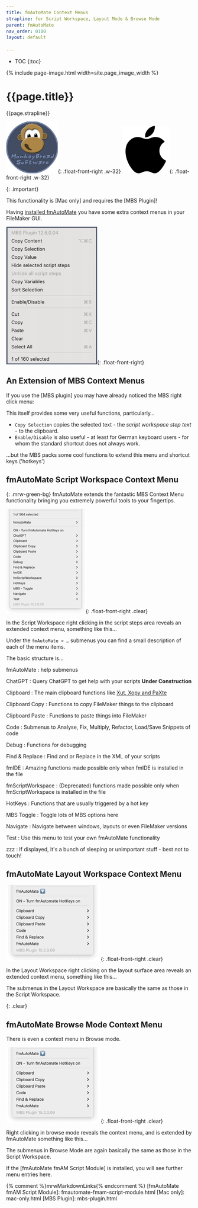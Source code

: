 ```yaml
---
title: fmAutoMate Context Menus
strapline: for Script Workspace, Layout Mode & Browse Mode
parent: fmAutoMate
nav_order: 0100
layout: default

---
```

- TOC
{:toc}

{% include page-image.html width=site.page_image_width %}

# {{page.title}}

{{page.strapline}}

![MBS Plugin](mbs-plugin.png){: .float-front-right .w-32}
![Mac only](mac-only.png){: .float-front-right .w-32}

{: .important}

This functionality is [Mac only] and requires the [MBS Plugin]!

Having [installed fmAutoMate](fmautomate.html#install-fmautomate) you have some extra context menus in your FileMaker GUI.

![MBS Plugin Script Workspace Context Menu](/assets/images/mbs_context_menu_script_workspace.png){: .float-front-right}

## An Extension of MBS Context Menus

If you use the [MBS plugin] you may have already noticed the MBS right click menu:

This itself provides some very useful functions, particularly…

- `Copy Selection` copies the selected text - the *script workspace step text* - to the clipboard.
- `Enable/Disable` is also useful - at least for German keyboard users - for whom the standard shortcut does not always work.

…but the MBS packs some cool functions to extend this menu and shortcut keys ('hotkeys')

## fmAutoMate Script Workspace Context Menu

{: .mrw-green-bg}
fmAutoMate extends the fantastic MBS Context Menu functionality bringing you extremely powerful tools to your fingertips.

![fmAutoMate Script Workspace Context Menu](/assets/images/fmautomate-script-workspace-context-menu.png){: .float-front-right .clear}

In the Script Workspace right clicking in the script steps area reveals an extended context menu, something like this…

Under the `fmAutoMate > …` submenus you can find a small description of each of the menu items.

The basic structure is…

fmAutoMate
: help submenus

ChatGPT
: Query ChatGPT to get help with your scripts **Under Construction**

Clipboard
: The main clipboard functions like [Xut, Xopy and PaXte](fmautomate-xopy-n-paxte.html)

Clipboard Copy
: Functions to copy FileMaker things to the clipboard

Clipboard Paste
: Functions to paste things into FileMaker

Code
: Submenus to Analyse, Fix, Multiply, Refactor, Load/Save Snippets of code

Debug
: Functions for debugging

Find & Replace
: Find and or Replace in the XML of your scripts

fmIDE
: Amazing functions made possible only when fmIDE is installed in the file

fmScriptWorkspace
: (Deprecated) functions made possible only when fmScriptWorkspace is installed in the file

HotKeys
: Functions that are usually triggered by a hot key

MBS Toggle
: Toggle lots of MBS options here

Navigate
: Navigate between windows, layouts or even FileMaker versions

Test
: Use this menu to test your own fmAutoMate functionality

zzz
: If displayed, it's a bunch of sleeping or unimportant stuff - best not to touch!

## fmAutoMate Layout Workspace Context Menu

![fmAutoMate Layout Workspace Context Menu](/assets/images/fmautomate-layout-workspace-context-menu.png){: .float-front-right .clear}

In the Layout Workspace right clicking on the layout surface area reveals an extended context menu, something like this…

The submenus in the Layout Workspace are basically the same as those in the Script Workspace.

{: .clear}

## fmAutoMate Browse Mode Context Menu

There is even a context menu in Browse mode.

![fmAutoMate Layout Workspace Context Menu](/assets/images/fmautomate-layout-workspace-context-menu.png){: .float-front-right .clear}

Right clicking in browse mode reveals the context menu, and is extended by fmAutoMate something like this…

The submenus in Browse Mode are again basically the same as those in the Script Workspace.

If the [fmAutoMate fmAM Script Module] is installed, you will see further menu entries here.

{% comment %}mrwMarkdownLinks{% endcomment %}
[fmAutoMate fmAM Script Module]: fmautomate-fmam-script-module.html
[Mac only]: mac-only.html
[MBS Plugin]: mbs-plugin.html
